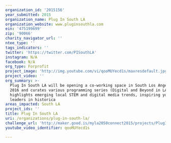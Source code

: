 ```yaml
---
organization_id: '2015156'
year_submitted: 2015
organization_name: Plug In South LA
organization_website: www.pluginsouthla.com
ein: '475199699'
zip: '90066'
charity_navigator_url: ''
ntee_type: ''
tags_indicators: ''
twitter: 'https://twitter.com/PISouthLA'
instagram: N/A
facebook: N/A
org_type: Forprofit
project_image: 'http://img.youtube.com/vi/qooMUYecd1s/maxresdefault.jpg'
project_video: ''
org_summary: >-
  Plug In South LA will be opening a co-working space in South Los Angeles early
  2016 and curates various programming series (Digital and Beyond in LA) that
  highlights emerging local STEM and digital media trends, inspiring young
  leaders in historica
areas_impacted: South LA
project_ids: ''
title: Plug In South LA
uri: /organizations/plug-in-south-la/
challenge_url: 'http://maker.good.is/myla2050connect2015/projects/PlugInSouthLA.html'
youtube_video_identifier: qooMUYecd1s

---
```

